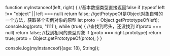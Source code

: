function myInstanceof(left, right) {
  //基本数据类型直接返回false
  if (typeof left !== "object" || left === null) return false;
  //getProtypeOf是Object对象自带的一个方法，获取某个实例对象的原型
  let proto = Object.getPrototypeOf(left);
  console.log(proto, '1111');
  while (true) {
     //查找到尽头，还没找到
     if(proto === null) return false;
     //找到相同的原型对象
     if (proto === right.prototype) return true;
     proto = Object.getPrototypeOf(proto);
  }
}

console.log(myInstanceof({age: 18}, String));